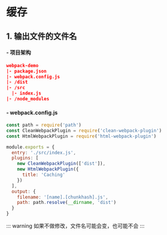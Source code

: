 # 缓存

## 1. 输出文件的文件名

#### - 项目架构

```json
webpack-demo
|- package.json
|- webpack.config.js
|- /dist
|- /src
  |- index.js
|- /node_modules
```

#### - webpack.config.js

```js {14}
const path = require('path')
const CleanWebpackPlugin = require('clean-webpack-plugin')
const HtmlWebpackPlugin = require('html-webpack-plugin')

module.exports = {
  entry: './src/index.js',
  plugins: [
    new CleanWebpackPlugin(['dist']),
    new HtmlWebpackPlugin({
      title: 'Caching'
    })
  ],
  output: {
    filename: '[name].[chunkhash].js',
    path: path.resolve(__dirname, 'dist')
  }
}
```

::: warning
如果不做修改，文件名可能会变，也可能不会
:::